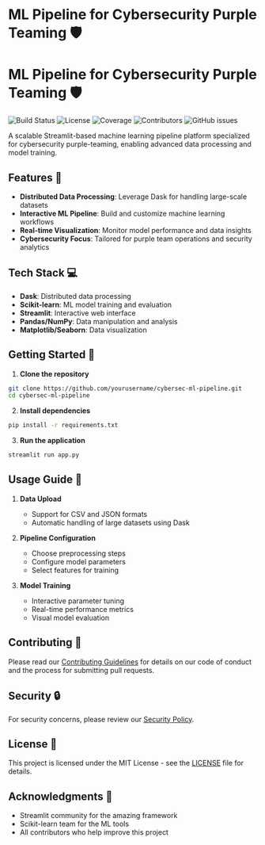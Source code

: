 # ML Pipeline for Cybersecurity Purple Teaming 🛡️

# ML Pipeline for Cybersecurity Purple Teaming 🛡️

![Build Status](https://img.shields.io/github/actions/workflow/status/canstralian/cybersec-ml-pipeline/ci.yml)
![License](https://img.shields.io/github/license/canstralian/cybersec-ml-pipeline)
![Coverage](https://img.shields.io/codecov/c/github/canstralian/cybersec-ml-pipeline)
![Contributors](https://img.shields.io/github/contributors/canstralian/cybersec-ml-pipeline)
![GitHub issues](https://img.shields.io/github/issues/canstralian/cybersec-ml-pipeline)

A scalable Streamlit-based machine learning pipeline platform specialized for cybersecurity purple-teaming, enabling advanced data processing and model training.

## Features 🚀

- **Distributed Data Processing**: Leverage Dask for handling large-scale datasets
- **Interactive ML Pipeline**: Build and customize machine learning workflows
- **Real-time Visualization**: Monitor model performance and data insights
- **Cybersecurity Focus**: Tailored for purple team operations and security analytics

## Tech Stack 💻

- **Dask**: Distributed data processing
- **Scikit-learn**: ML model training and evaluation
- **Streamlit**: Interactive web interface
- **Pandas/NumPy**: Data manipulation and analysis
- **Matplotlib/Seaborn**: Data visualization

## Getting Started 🏁

1. **Clone the repository**
```bash
git clone https://github.com/yourusername/cybersec-ml-pipeline.git
cd cybersec-ml-pipeline
```

2. **Install dependencies**
```bash
pip install -r requirements.txt
```

3. **Run the application**
```bash
streamlit run app.py
```

## Usage Guide 📖

1. **Data Upload**
   - Support for CSV and JSON formats
   - Automatic handling of large datasets using Dask

2. **Pipeline Configuration**
   - Choose preprocessing steps
   - Configure model parameters
   - Select features for training

3. **Model Training**
   - Interactive parameter tuning
   - Real-time performance metrics
   - Visual model evaluation

## Contributing 🤝

Please read our [Contributing Guidelines](CONTRIBUTING.md) for details on our code of conduct and the process for submitting pull requests.

## Security 🔒

For security concerns, please review our [Security Policy](.github/SECURITY.md).

## License 📄

This project is licensed under the MIT License - see the [LICENSE](LICENSE) file for details.

## Acknowledgments 👏

- Streamlit community for the amazing framework
- Scikit-learn team for the ML tools
- All contributors who help improve this project

